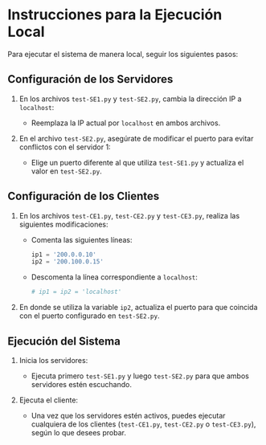 # Instrucciones para la Ejecución Local

Para ejecutar el sistema de manera local, seguir los siguientes pasos:

## Configuración de los Servidores

1. En los archivos `test-SE1.py` y `test-SE2.py`, cambia la dirección IP a `localhost`:
   - Reemplaza la IP actual por `localhost` en ambos archivos.
   
2. En el archivo `test-SE2.py`, asegúrate de modificar el puerto para evitar conflictos con el servidor 1:
   - Elige un puerto diferente al que utiliza `test-SE1.py` y actualiza el valor en `test-SE2.py`.

## Configuración de los Clientes

1. En los archivos `test-CE1.py`, `test-CE2.py` y `test-CE3.py`, realiza las siguientes modificaciones:
   - Comenta las siguientes líneas:
     ```python
     ip1 = '200.0.0.10'
     ip2 = '200.100.0.15'
     ```
   - Descomenta la línea correspondiente a `localhost`:
     ```python
     # ip1 = ip2 = 'localhost'
     ```

2. En donde se utiliza la variable `ip2`, actualiza el puerto para que coincida con el puerto configurado en `test-SE2.py`.

## Ejecución del Sistema

1. Inicia los servidores:
   - Ejecuta primero `test-SE1.py` y luego `test-SE2.py` para que ambos servidores estén escuchando.

2. Ejecuta el cliente:
   - Una vez que los servidores estén activos, puedes ejecutar cualquiera de los clientes (`test-CE1.py`, `test-CE2.py` o `test-CE3.py`), según lo que desees probar.
